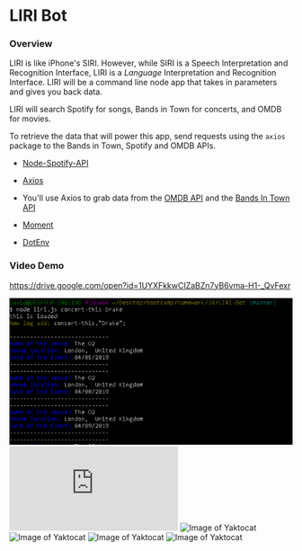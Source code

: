 # LIRI Bot

### Overview

 LIRI is like iPhone's SIRI. However, while SIRI is a Speech Interpretation and Recognition Interface, LIRI is a _Language_ Interpretation and Recognition Interface. LIRI will be a command line node app that takes in parameters and gives you back data.


 LIRI will search Spotify for songs, Bands in Town for concerts, and OMDB for movies.

 To retrieve the data that will power this app, send requests using the `axios` package to the Bands in Town, Spotify and OMDB APIs.

* [Node-Spotify-API](https://www.npmjs.com/package/node-spotify-api)

* [Axios](https://www.npmjs.com/package/axios)

* You'll use Axios to grab data from the [OMDB API](http://www.omdbapi.com) and the [Bands In Town API](http://www.artists.bandsintown.com/bandsintown-api)

* [Moment](https://www.npmjs.com/package/moment)

* [DotEnv](https://www.npmjs.com/package/dotenv)

### Video Demo

https://drive.google.com/open?id=1UYXFkkwCIZaBZn7yB6vma-H1-_QvFexr

![Image of Yaktocat](https://github.com/davidvo1990/LIRI-Bot/blob/master/image/drake.PNG)
![Image of Yaktocat](https://github.com/davidvo1990/LIRI-Bot/blob/master/liri.js)
![Image of Yaktocat](https://octodex.github.com/images/yaktocat.png)
![Image of Yaktocat](https://octodex.github.com/images/yaktocat.png)
![Image of Yaktocat](https://octodex.github.com/images/yaktocat.png)
![Image of Yaktocat](https://octodex.github.com/images/yaktocat.png)